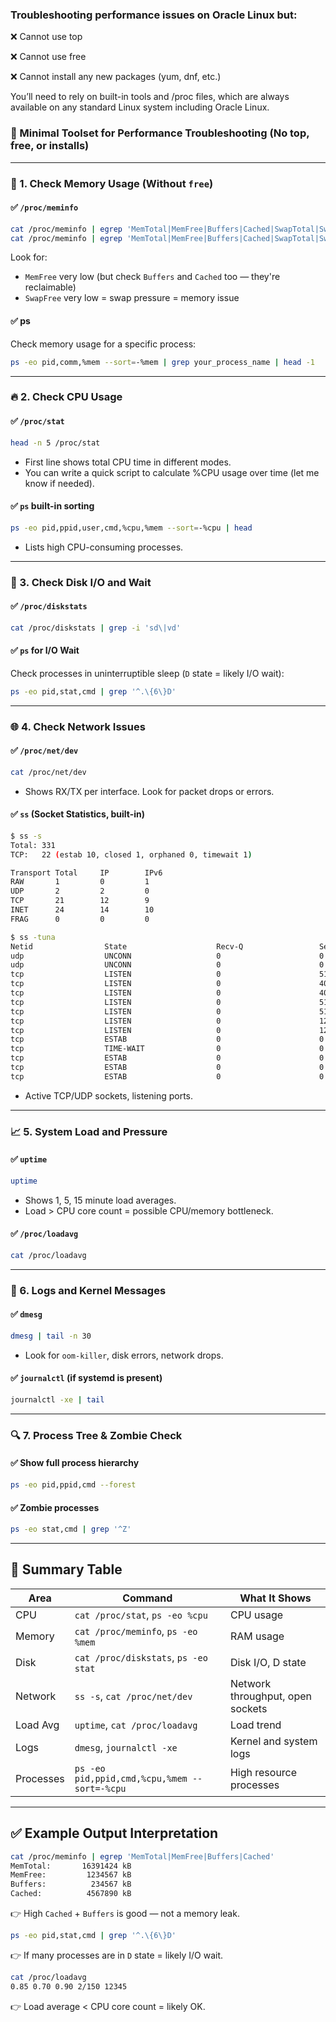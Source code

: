 
### Troubleshooting performance issues on Oracle Linux but:

❌ Cannot use top

❌ Cannot use free

❌ Cannot install any new packages (yum, dnf, etc.)

You’ll need to rely on built-in tools and /proc files, which are always available on any standard Linux system including Oracle Linux.

### 🧰 Minimal Toolset for Performance Troubleshooting (No top, free, or installs)

---

### 🧠 1. **Check Memory Usage (Without `free`)**

#### ✅ `/proc/meminfo`

```bash
cat /proc/meminfo | egrep 'MemTotal|MemFree|Buffers|Cached|SwapTotal|SwapFree'
cat /proc/meminfo | egrep 'MemTotal|MemFree|Buffers|Cached|SwapTotal|SwapFree' | awk '{printf "%s %10.2f MB\n", $1, $2/1024}'
```

Look for:

* `MemFree` very low (but check `Buffers` and `Cached` too — they're reclaimable)
* `SwapFree` very low = swap pressure = memory issue

#### ✅ ps 

Check memory usage for a specific process:

```bash
ps -eo pid,comm,%mem --sort=-%mem | grep your_process_name | head -1
```

---

### 🔥 2. **Check CPU Usage**

#### ✅ `/proc/stat`

```bash
head -n 5 /proc/stat
```

* First line shows total CPU time in different modes.
* You can write a quick script to calculate %CPU usage over time (let me know if needed).

#### ✅ `ps` built-in sorting

```bash
ps -eo pid,ppid,user,cmd,%cpu,%mem --sort=-%cpu | head
```

* Lists high CPU-consuming processes.

---

### 💽 3. **Check Disk I/O and Wait**

#### ✅ `/proc/diskstats`

```bash
cat /proc/diskstats | grep -i 'sd\|vd'
```

#### ✅ `ps` for I/O Wait

Check processes in uninterruptible sleep (`D` state = likely I/O wait):

```bash
ps -eo pid,stat,cmd | grep '^.\{6\}D'
```

---

### 🌐 4. **Check Network Issues**

#### ✅ `/proc/net/dev`

```bash
cat /proc/net/dev
```

* Shows RX/TX per interface. Look for packet drops or errors.

#### ✅ `ss` (Socket Statistics, built-in)

```bash
$ ss -s
Total: 331
TCP:   22 (estab 10, closed 1, orphaned 0, timewait 1)

Transport Total     IP        IPv6
RAW       1         0         1        
UDP       2         2         0        
TCP       21        12        9        
INET      24        14        10       
FRAG      0         0         0

$ ss -tuna
Netid                State                    Recv-Q                 Send-Q                                      Local Address:Port                                            Peer Address:Port                 Process                
udp                  UNCONN                   0                      0                                           127.0.0.53%lo:53                                                   0.0.0.0:*                                           
udp                  UNCONN                   0                      0                                          10.0.3.67%eth0:68                                                   0.0.0.0:*                                           
tcp                  LISTEN                   0                      511                                             127.0.0.1:46737                                                0.0.0.0:*                                           
tcp                  LISTEN                   0                      4096                                            127.0.0.1:45221                                                0.0.0.0:*                                           
tcp                  LISTEN                   0                      4096                                        127.0.0.53%lo:53                                                   0.0.0.0:*                                           
tcp                  LISTEN                   0                      512                                             127.0.0.1:16635                                                0.0.0.0:*                                           
tcp                  LISTEN                   0                      512                                             127.0.0.1:16634                                                0.0.0.0:*                                           
tcp                  LISTEN                   0                      128                                               0.0.0.0:2000                                                 0.0.0.0:*                                           
tcp                  LISTEN                   0                      128                                               0.0.0.0:2222                                                 0.0.0.0:*                                           
tcp                  ESTAB                    0                      0                                               10.0.3.67:59464                                           91.189.91.43:443                                         
tcp                  TIME-WAIT                0                      0                                               10.0.3.67:46550                                           20.50.80.214:443                                         
tcp                  ESTAB                    0                      0                                               10.0.3.67:41632                                           20.209.56.33:443                                         
tcp                  ESTAB                    0                      0                                               127.0.0.1:46737                                              127.0.0.1:43526                                       
tcp                  ESTAB                    0                      0                                               127.0.0.1:46737                                              127.0.0.1:43514   
```

* Active TCP/UDP sockets, listening ports.

---

### 📈 5. **System Load and Pressure**

#### ✅ `uptime`

```bash
uptime
```

* Shows 1, 5, 15 minute load averages.
* Load > CPU core count = possible CPU/memory bottleneck.

#### ✅ `/proc/loadavg`

```bash
cat /proc/loadavg
```

---

### 📝 6. **Logs and Kernel Messages**

#### ✅ `dmesg`

```bash
dmesg | tail -n 30
```

* Look for `oom-killer`, disk errors, network drops.

#### ✅ `journalctl` (if systemd is present)

```bash
journalctl -xe | tail
```

---

### 🔍 7. **Process Tree & Zombie Check**

#### ✅ Show full process hierarchy

```bash
ps -eo pid,ppid,cmd --forest
```

#### ✅ Zombie processes

```bash
ps -eo stat,cmd | grep '^Z'
```

---

## 📌 Summary Table

| Area      | Command                                      | What It Shows                    |
| --------- | -------------------------------------------- | -------------------------------- |
| CPU       | `cat /proc/stat`, `ps -eo %cpu`              | CPU usage                        |
| Memory    | `cat /proc/meminfo`, `ps -eo %mem`           | RAM usage                        |
| Disk      | `cat /proc/diskstats`, `ps -eo stat`         | Disk I/O, D state                |
| Network   | `ss -s`, `cat /proc/net/dev`                 | Network throughput, open sockets |
| Load Avg  | `uptime`, `cat /proc/loadavg`                | Load trend                       |
| Logs      | `dmesg`, `journalctl -xe`                    | Kernel and system logs           |
| Processes | `ps -eo pid,ppid,cmd,%cpu,%mem --sort=-%cpu` | High resource processes          |

---

## ✅ Example Output Interpretation

```bash
cat /proc/meminfo | egrep 'MemTotal|MemFree|Buffers|Cached'
MemTotal:       16391424 kB
MemFree:         1234567 kB
Buffers:          234567 kB
Cached:          4567890 kB
```

👉 High `Cached` + `Buffers` is good — not a memory leak.

```bash
ps -eo pid,stat,cmd | grep '^.\{6\}D'
```

👉 If many processes are in `D` state = likely I/O wait.

```bash
cat /proc/loadavg
0.85 0.70 0.90 2/150 12345
```

👉 Load average < CPU core count = likely OK.


